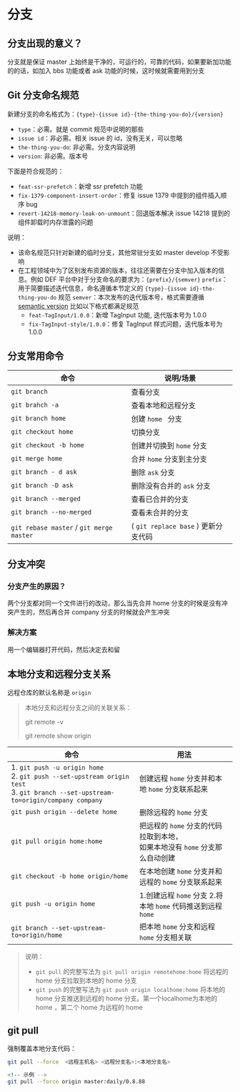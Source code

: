 # 分支

## 分支出现的意义？

分支就是保证 master 上始终是干净的，可运行的，可靠的代码，如果要新加功能的的话，如加入 bbs 功能或者 ask 功能的时候，这时候就需要用到分支



## Git 分支命名规范 
新建分支的命名格式为：`{type}-{issue id}-{the-thing-you-do}/{version}`
* `type`：必需。就是 commit 规范中说明的那些
* `issue id`：非必需。相关 issue 的 id，没有无关，可以忽略
* `the-thing-you-do`: 非必需。分支内容说明
* `version`: 非必需。版本号 

下面是符合规范的：
* `feat-ssr-prefetch`：新增 ssr prefetch 功能
* `fix-1379-component-insert-order`：修复 issue 1379 中提到的组件插入顺序 bug
* `revert-14218-memory-leak-on-unmount`：回退版本解决 issue 14218 提到的组件卸载时内存泄露的问题

说明：
* 该命名规范只针对新建的临时分支，其他常驻分支如 master develop 不受影响
* 在工程领域中为了区别发布资源的版本，往往还需要在分支中加入版本的信息。例如 DEF 平台中对于分支命名的要求为：`{prefix}/{semver}`
 `prefix`：用于简要描述迭代信息，命名遵循本节定义的 `{type}-{issue id}-the-thing-you-do` 规范
 `semver`：本次发布的迭代版本号，格式需要遵循 [semantic version](https://semver.org/lang/zh-CN/?spm=a2o8t.11089562.0.0.ea766654D5ovLk)
 比如以下格式都满足规范
  * `feat-TagInput/1.0.0`：新增 TagInput 功能, 迭代版本号为 1.0.0
  * `fix-TagInput-style/1.0.0`：修复 TagInput 样式问题，迭代版本号为 1.0.0



## 分支常用命令

| 命令                                | 说明/场景                        |
| ----------------------------------- | -------------------------------- |
| `git branch`                        | 查看分支                         |
| `git brahch -a`                     | 查看本地和远程分支               |
| `git branch home`                   | 创建 `home ` 分支               |
| `git checkout home`                 | 切换分支                         |
| `git checkout -b home`              | 创建并切换到 `home` 分支         |
| `git merge home`                    | 合并 `home` 分支到主分支         |
| `git branch - d ask`                | 删除 `ask` 分支                  |
| `git branch -D ask`                 | 删除没有合并的 `ask` 分支        |
| `git branch --merged`               | 查看已合并的分支                 |
| `git branch --no-merged`            | 查看未合并的分支                 |
| `git rebase master` /  `git merge master ` | ( `git replace base` )  更新分支代码 |


## 分支冲突

### 分支产生的原因？

两个分支都对同一个文件进行的改动，那么当先合并 home 分支的时候是没有冲突产生的，然后再合并 company 分支的时候就会产生冲突


### 解决方案

用一个编辑器打开代码，然后决定去和留

## 本地分支和远程分支关系

远程仓库的默认名称是 `origin`

> 本地分支和远程分支之间的关联关系：
>
> git remote -v 
>
> git remote show origin


| 命令                                                         | 用法                                                         |
| ------------------------------------------------------------ | ------------------------------------------------------------ |
| 1. `git push -u origin home`<br> 2. `git push --set-upstream origin test`<br> 3. `git branch --set-upstream-to=origin/company company` | 创建远程 `home` 分支并和本地 `home` 分支联系起来                     |
| `git push origin --delete home`                                | 删除远程的 `home` 分支                                           |
| `git pull origin home:home`                                    | 把远程的 `home` 分支的代码拉取到本地，<br />如果本地没有 `home` 分支那么自动创建 |
| `git checkout -b home origin/home`                             | 在本地创建 `home` 分支并和远程的 `home` 分支联系起来                 |
| `git push -u origin home`                                      | 1.创建远程 `home` 分支 2.将本地 `home` 代码推送到远程 `home`             |
| `git branch --set-upstream-to=origin/home`                     | 把本地 `home` 分支和远程 `home` 分支相关联                           |

> 说明：
>
> * `git pull` 的完整写法为 `git pull origin remotehome:home` 将远程的 home 分支拉取到本地的 home 分支
> * `git push` 的完整写法为 `git push origin localhome:home` 将本地的 home 分支推送到远程的 home 分支。第一个localhome为本地的 home ，第二个 home 为远程的 home  



## git pull

强制覆盖本地分支代码：
```bash
git pull --force  <远程主机名> <远程分支名>:<本地分支名>

<!-- 示例 -->
git pull --force origin master:daily/0.8.88
```

